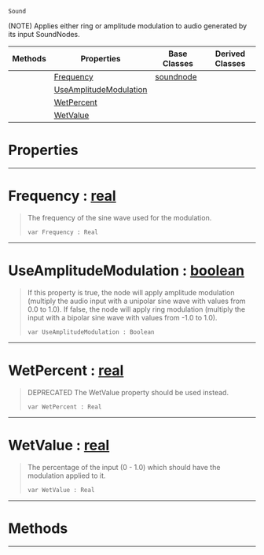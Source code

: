  `Sound`

(NOTE) Applies either ring or amplitude modulation to audio generated by its input SoundNodes.

|Methods|Properties|Base Classes|Derived Classes|
|---|---|---|---|
| |[ Frequency](https://github.com/dragonCASTjosh/PlasmaDocs/blob/master/code_reference/class_reference/modulationnode.markdown#frequency-plasma-engine-do)|[soundnode](https://github.com/dragonCASTjosh/PlasmaDocs/blob/master/code_reference/class_reference/soundnode.markdown)| |
| |[ UseAmplitudeModulation](https://github.com/dragonCASTjosh/PlasmaDocs/blob/master/code_reference/class_reference/modulationnode.markdown#useamplitudemodulation-z)| | |
| |[ WetPercent](https://github.com/dragonCASTjosh/PlasmaDocs/blob/master/code_reference/class_reference/modulationnode.markdown#wetpercent-plasma-engine-d)| | |
| |[ WetValue](https://github.com/dragonCASTjosh/PlasmaDocs/blob/master/code_reference/class_reference/modulationnode.markdown#wetvalue-plasma-engine-doc)| | |


 #  Properties


---  
 #  Frequency : [real](https://github.com/dragonCASTjosh/PlasmaDocs/blob/master/code_reference/lightning_base_types/real.markdown)

> The frequency of the sine wave used for the modulation.
> ``` lang=cpp, name=Lightning
> var Frequency : Real


---  
 #  UseAmplitudeModulation : [boolean](https://github.com/dragonCASTjosh/PlasmaDocs/blob/master/code_reference/lightning_base_types/boolean.markdown)

> If this property is true, the node will apply amplitude modulation (multiply the audio input with a unipolar sine wave with values from 0.0 to 1.0). If false, the node will apply ring modulation (multiply the input with a bipolar sine wave with values from -1.0 to 1.0).
> ``` lang=cpp, name=Lightning
> var UseAmplitudeModulation : Boolean


---  
 #  WetPercent : [real](https://github.com/dragonCASTjosh/PlasmaDocs/blob/master/code_reference/lightning_base_types/real.markdown)

> DEPRECATED The WetValue property should be used instead.
> ``` lang=cpp, name=Lightning
> var WetPercent : Real


---  
 #  WetValue : [real](https://github.com/dragonCASTjosh/PlasmaDocs/blob/master/code_reference/lightning_base_types/real.markdown)

> The percentage of the input (0 - 1.0) which should have the modulation applied to it.
> ``` lang=cpp, name=Lightning
> var WetValue : Real


---  
 #  Methods


---  
 

 